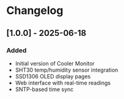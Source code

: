 # Changelog

## [1.0.0] - 2025-06-18
### Added
- Initial version of Cooler Monitor
- SHT30 temp/humidity sensor integration
- SSD1306 OLED display pages
- Web interface with real-time readings
- SNTP-based time sync
